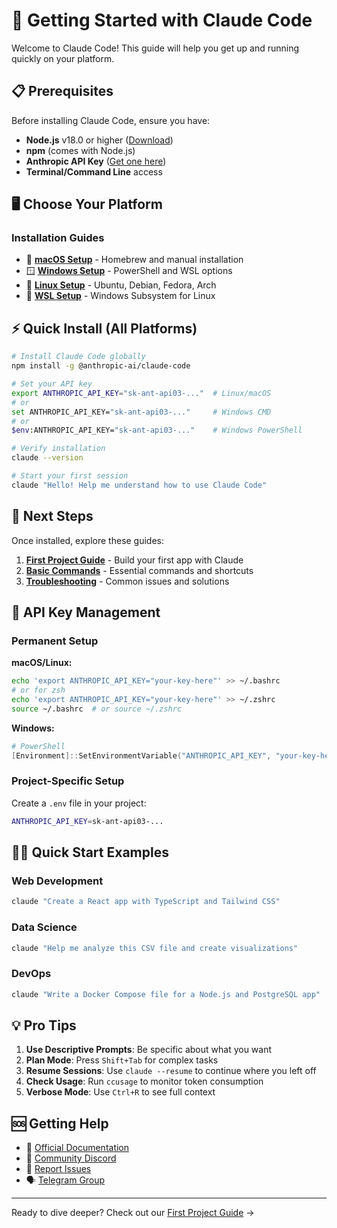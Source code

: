 # 🚀 Getting Started with Claude Code

Welcome to Claude Code! This guide will help you get up and running quickly on your platform.

## 📋 Prerequisites

Before installing Claude Code, ensure you have:

- **Node.js** v18.0 or higher ([Download](https://nodejs.org/))
- **npm** (comes with Node.js)
- **Anthropic API Key** ([Get one here](https://console.anthropic.com/))
- **Terminal/Command Line** access

## 🖥️ Choose Your Platform

### Installation Guides

- 🍎 **[macOS Setup](installation/mac-setup.md)** - Homebrew and manual installation
- 🪟 **[Windows Setup](installation/windows-setup.md)** - PowerShell and WSL options
- 🐧 **[Linux Setup](installation/linux-setup.md)** - Ubuntu, Debian, Fedora, Arch
- 🔧 **[WSL Setup](installation/wsl-setup.md)** - Windows Subsystem for Linux

## ⚡ Quick Install (All Platforms)

```bash
# Install Claude Code globally
npm install -g @anthropic-ai/claude-code

# Set your API key
export ANTHROPIC_API_KEY="sk-ant-api03-..."  # Linux/macOS
# or
set ANTHROPIC_API_KEY="sk-ant-api03-..."     # Windows CMD
# or
$env:ANTHROPIC_API_KEY="sk-ant-api03-..."    # Windows PowerShell

# Verify installation
claude --version

# Start your first session
claude "Hello! Help me understand how to use Claude Code"
```

## 🎯 Next Steps

Once installed, explore these guides:

1. **[First Project Guide](first-project.md)** - Build your first app with Claude
2. **[Basic Commands](basic-commands.md)** - Essential commands and shortcuts
3. **[Troubleshooting](troubleshooting.md)** - Common issues and solutions

## 🔑 API Key Management

### Permanent Setup

**macOS/Linux:**
```bash
echo 'export ANTHROPIC_API_KEY="your-key-here"' >> ~/.bashrc
# or for zsh
echo 'export ANTHROPIC_API_KEY="your-key-here"' >> ~/.zshrc
source ~/.bashrc  # or source ~/.zshrc
```

**Windows:**
```powershell
# PowerShell
[Environment]::SetEnvironmentVariable("ANTHROPIC_API_KEY", "your-key-here", "User")
```

### Project-Specific Setup

Create a `.env` file in your project:
```bash
ANTHROPIC_API_KEY=sk-ant-api03-...
```

## 🏃‍♂️ Quick Start Examples

### Web Development
```bash
claude "Create a React app with TypeScript and Tailwind CSS"
```

### Data Science
```bash
claude "Help me analyze this CSV file and create visualizations"
```

### DevOps
```bash
claude "Write a Docker Compose file for a Node.js and PostgreSQL app"
```

## 💡 Pro Tips

1. **Use Descriptive Prompts**: Be specific about what you want
2. **Plan Mode**: Press `Shift+Tab` for complex tasks
3. **Resume Sessions**: Use `claude --resume` to continue where you left off
4. **Check Usage**: Run `ccusage` to monitor token consumption
5. **Verbose Mode**: Use `Ctrl+R` to see full context

## 🆘 Getting Help

- 📖 [Official Documentation](https://docs.anthropic.com/claude/docs/claude-code)
- 💬 [Community Discord](https://discord.gg/claude-code)
- 🐛 [Report Issues](https://github.com/anthropics/claude-code/issues)
- 🗣️ [Telegram Group](https://t.me/claudecodeusers)

---

Ready to dive deeper? Check out our [First Project Guide](first-project.md) →
